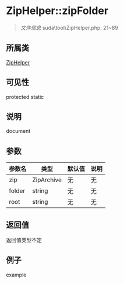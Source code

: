 # ZipHelper::zipFolder

> *文件信息* suda\tool\ZipHelper.php: 21~89
## 所属类 

[ZipHelper](../ZipHelper.md)

## 可见性

  protected  static
## 说明

document

## 参数

| 参数名 | 类型 | 默认值 | 说明 |
|--------|-----|-------|-------|
| zip |  ZipArchive | 无 | 无 |
| folder |  string | 无 | 无 |
| root |  string | 无 | 无 |

## 返回值
返回值类型不定

## 例子

example